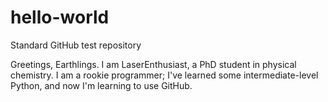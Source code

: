 # hello-world
Standard GitHub test repository

Greetings, Earthlings. I am LaserEnthusiast, a PhD student in physical chemistry.
I am a rookie programmer; I've learned some intermediate-level Python, and now I'm learning to use GitHub.
